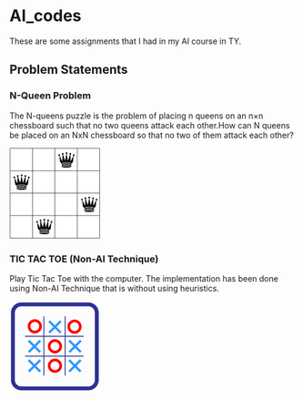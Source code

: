 # AI_codes
These are some assignments that I had in my AI course in TY.

## Problem Statements
### N-Queen Problem
The N-queens puzzle is the problem of placing n queens on an n×n chessboard such that no two queens attack each other.How can N queens be placed on an NxN chessboard so that no two of them attack each other?   

![](./queenimage.png)

### TIC TAC TOE (Non-AI Technique)
Play Tic Tac Toe with the computer. The implementation has been done using Non-AI Technique that is without using heuristics.

![](./tictactoeimage.png)
